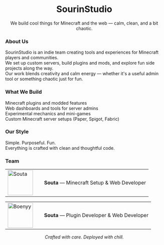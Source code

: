 <h1 align="center">SourinStudio</h1>
<p align="center">We build cool things for Minecraft and the web — calm, clean, and a bit chaotic.</p>

<h3>About Us</h3>
<p>
  SourinStudio is an indie team creating tools and experiences for Minecraft players and communities.<br>
  We set up custom servers, build plugins and mods, and explore fun side projects along the way.<br>
  Our work blends creativity and calm energy — whether it's a useful admin tool or something chaotic just for fun.
</p>

<h3>What We Build</h3>
<p>
  Minecraft plugins and modded features<br>
  Web dashboards and tools for server admins<br>
  Experimental mechanics and mini-games<br>
  Custom Minecraft server setups (Paper, Spigot, Fabric)
</p>

<h3>Our Style</h3>
<p>
  Simple. Purposeful. Fun.<br>
  Everything is crafted with clean and thoughtful code.
</p>

<h3>Team</h3>
<table>
  <tr>
    <td width="100">
      <img src="https://github.com/souta78.png" width="80" alt="Souta">
    </td>
    <td>
      <strong>Souta</strong> — Minecraft Setup & Web Developer<br>
    </td>
  </tr>
</table>
<table>
  <tr>
    <td width="100">
      <img src="https://github.com/ranggaardhyy.png" width="80" alt="Boenyy">
    </td>
    <td>
      <strong>Souta</strong> — Plugin Developer & Web Developer<br>
    </td>
  </tr>
</table>

<p align="center">
  <em>Crafted with care. Deployed with chill.</em>
</p>
